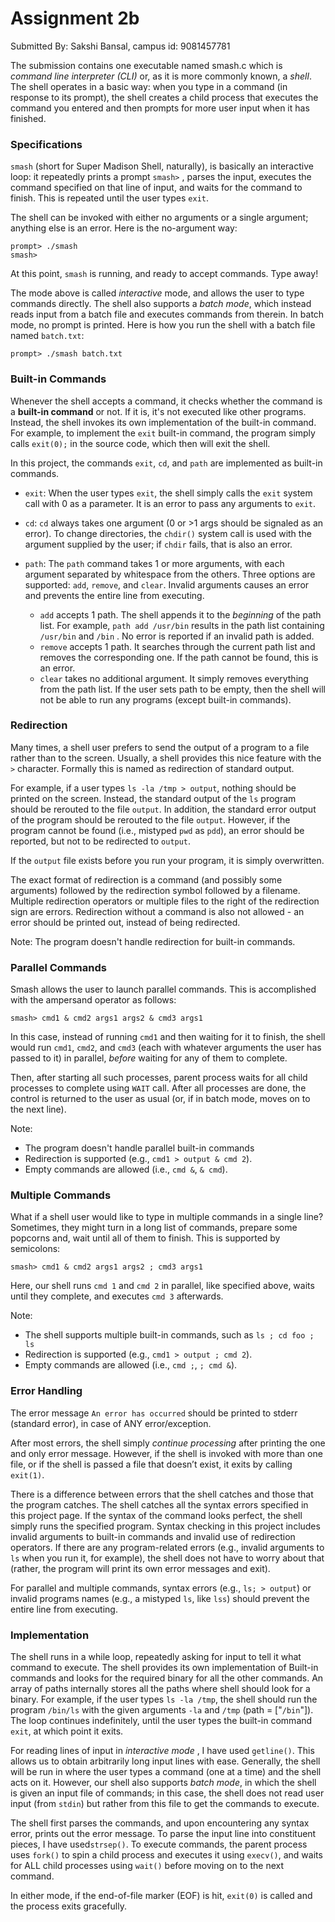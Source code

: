 # Assignment 2b
Submitted By: Sakshi Bansal, campus id: 9081457781

The submission contains one executable named smash.c which is _command line interpreter (CLI)_ or, as it is more commonly known, a _shell_. The shell operates in a basic way: when you type in a command (in response to its prompt), the shell creates a child process that executes the command you entered and then prompts for more user input when it has finished.

### Specifications
 `smash`  (short for Super Madison Shell, naturally), is basically an interactive loop: it repeatedly prints a prompt  `smash>` , parses the input, executes the command specified on that line of input, and waits for the command to finish. This is repeated until the user types  `exit`.

The shell can be invoked with either no arguments or a single argument; anything else is an error. Here is the no-argument way:

```
prompt> ./smash
smash> 
```

At this point,  `smash`  is running, and ready to accept commands. Type away!

The mode above is called  _interactive_  mode, and allows the user to type commands directly. The shell also supports a  _batch mode_, which instead reads input from a batch file and executes commands from therein.  In batch mode, no prompt is printed. Here is how you run the shell with a batch file named  `batch.txt`:

```
prompt> ./smash batch.txt
```

### Built-in Commands

Whenever the shell accepts a command, it checks whether the command is a  **built-in command**  or not. If it is, it's not executed like other programs. Instead, the shell invokes its own implementation of the built-in command. For example, to implement the  `exit`  built-in command, the program simply calls  `exit(0);`  in the source code, which then will exit the shell.

In this project, the commands `exit`,  `cd`, and  `path`  are implemented as built-in commands.

-   `exit`: When the user types  `exit`, the shell simply calls the  `exit`  system call with 0 as a parameter. It is an error to pass any arguments to  `exit`.
    
-   `cd`:  `cd`  always takes one argument (0 or >1 args should be signaled as an error). To change directories, the  `chdir()`  system call is used with the argument supplied by the user; if  `chdir`  fails, that is also an error.
    
-   `path`: The  `path`  command takes 1 or more arguments, with each argument separated by whitespace from the others. Three options are supported:  `add`,  `remove`, and  `clear`.  Invalid arguments causes an error and prevents the entire line from executing. 
    
    -   `add`  accepts 1 path. The shell appends it to the  _beginning_  of the path list. For example,  `path add /usr/bin`  results in the path list containing  `/usr/bin`  and  `/bin` . No error is  reported if an invalid path is added.
    -   `remove`  accepts 1 path. It searches through the current path list and removes the corresponding one. If the path cannot be found, this is an error.
    -   `clear`  takes no additional argument. It simply removes everything from the path list. If the user sets path to be empty, then the shell will not be able to run any programs (except built-in commands).


### Redirection
Many times, a shell user prefers to send the output of a program to a file rather than to the screen. Usually, a shell provides this nice feature with the  `>`  character. Formally this is named as redirection of standard output.

For example, if a user types  `ls -la /tmp > output`, nothing should be printed on the screen. Instead, the standard output of the  `ls`  program should be rerouted to the file  `output`. In addition, the standard error output of the program should be rerouted to the file  `output`. However, if the program cannot be found (i.e., mistyped  `pwd`  as  `pdd`), an error should be reported, but not to be redirected to  `output`.

If the  `output`  file exists before you run your program, it is simply overwritten. 

The exact format of redirection is a command (and possibly some arguments) followed by the redirection symbol followed by a filename. Multiple redirection operators or multiple files to the right of the redirection sign are errors. Redirection without a command is also not allowed - an error should be printed out, instead of being redirected.

Note: The program doesn't handle redirection for built-in commands.

### Parallel Commands

Smash allows the user to launch parallel commands. This is accomplished with the ampersand operator as follows:

```
smash> cmd1 & cmd2 args1 args2 & cmd3 args1
```

In this case, instead of running  `cmd1`  and then waiting for it to finish, the shell would run  `cmd1`,  `cmd2`, and  `cmd3`  (each with whatever arguments the user has passed to it) in parallel,  _before_  waiting for any of them to complete. 

Then, after starting all such processes, parent process waits for all child processes to complete using `WAIT` call. After all processes are done, the control is returned to the user as usual (or, if in batch mode, moves on to the next line).

Note:
-   The program doesn't handle parallel built-in commands
-   Redirection is supported (e.g.,  `cmd1 > output & cmd 2`).
-   Empty commands are allowed (i.e.,  `cmd &`,  `& cmd`).

### Multiple Commands

What if a shell user would like to type in multiple commands in a single line? Sometimes, they might turn in a long list of commands, prepare some popcorns and, wait until all of them to finish. This is supported by semicolons:

```
smash> cmd1 & cmd2 args1 args2 ; cmd3 args1
```

Here, our shell runs  `cmd 1`  and  `cmd 2`  in parallel, like specified above, waits until they complete, and executes  `cmd 3`  afterwards.

Note:
-   The shell supports multiple built-in commands, such as  `ls ; cd foo ; ls`
-   Redirection is supported (e.g.,  `cmd1 > output ; cmd 2`).
-   Empty commands are allowed (i.e.,  `cmd ;`,  `; cmd &`).


### Error Handling
The error message ```An error has occurred``` should be printed to stderr (standard error), in case of ANY error/exception. 

After most errors, the shell simply  _continue processing_  after printing the one and only error message. However, if the shell is invoked with more than one file, or if the shell is passed a file that doesn’t exist, it exits by calling  `exit(1)`.

There is a difference between errors that the shell catches and those that the program catches. The shell catches all the syntax errors specified in this project page. If the syntax of the command looks perfect, the shell simply runs the specified program. Syntax checking in this project includes invalid arguments to built-in commands and invalid use of redirection operators. If there are any program-related errors (e.g., invalid arguments to  `ls`  when you run it, for example), the shell does not have to worry about that (rather, the program will print its own error messages and exit).

For parallel and multiple commands, syntax errors (e.g.,  `ls; > output`) or invalid programs names (e.g., a mistyped  `ls`, like  `lss`) should prevent the entire line from executing.

### Implementation

The shell runs in a while loop, repeatedly asking for input to tell it what command to execute. The shell provides its own implementation of Built-in commands and looks for the required binary for all the other commands. An array of paths internally stores all the paths where shell should look for a binary. For example, if the user types  `ls -la /tmp`, the shell should run the program  `/bin/ls`  with the given arguments  `-la`  and  `/tmp`  (path = ["`/bin`"]). The loop continues indefinitely, until the user types the built-in command  `exit`, at which point it exits. 

For reading lines of input in  _interactive mode_ , I have used  `getline()`. This allows us to obtain arbitrarily long input lines with ease. Generally, the shell will be run in  where the user types a command (one at a time) and the shell acts on it. However, our shell also supports  _batch mode_, in which the shell is given an input file of commands; in this case, the shell does not read user input (from  `stdin`) but rather from this file to get the commands to execute.

The shell first parses the commands, and upon encountering any syntax error, prints out the error message. To parse the input line into constituent pieces, I have used`strsep()`.   To execute commands, the parent process uses `fork()` to spin a child process and executes it using  `execv()`, and waits for ALL child processes using  `wait()` before moving on to the next command.

In either mode, if the end-of-file marker (EOF) is hit, `exit(0)`  is called and the process exits gracefully.

